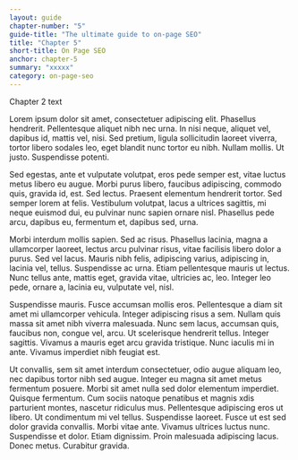 ```yaml
---
layout: guide
chapter-number: "5"
guide-title: "The ultimate guide to on-page SEO"
title: "Chapter 5"
short-title: On Page SEO
anchor: chapter-5
summary: "xxxxx"
category: on-page-seo
---
```


Chapter 2 text

Lorem ipsum dolor sit amet, consectetuer adipiscing elit. Phasellus hendrerit. Pellentesque aliquet nibh nec urna. In nisi neque, aliquet vel, dapibus id, mattis vel, nisi. Sed pretium, ligula sollicitudin laoreet viverra, tortor libero sodales leo, eget blandit nunc tortor eu nibh. Nullam mollis. Ut justo. Suspendisse potenti.

Sed egestas, ante et vulputate volutpat, eros pede semper est, vitae luctus metus libero eu augue. Morbi purus libero, faucibus adipiscing, commodo quis, gravida id, est. Sed lectus. Praesent elementum hendrerit tortor. Sed semper lorem at felis. Vestibulum volutpat, lacus a ultrices sagittis, mi neque euismod dui, eu pulvinar nunc sapien ornare nisl. Phasellus pede arcu, dapibus eu, fermentum et, dapibus sed, urna.

Morbi interdum mollis sapien. Sed ac risus. Phasellus lacinia, magna a ullamcorper laoreet, lectus arcu pulvinar risus, vitae facilisis libero dolor a purus. Sed vel lacus. Mauris nibh felis, adipiscing varius, adipiscing in, lacinia vel, tellus. Suspendisse ac urna. Etiam pellentesque mauris ut lectus. Nunc tellus ante, mattis eget, gravida vitae, ultricies ac, leo. Integer leo pede, ornare a, lacinia eu, vulputate vel, nisl.

Suspendisse mauris. Fusce accumsan mollis eros. Pellentesque a diam sit amet mi ullamcorper vehicula. Integer adipiscing risus a sem. Nullam quis massa sit amet nibh viverra malesuada. Nunc sem lacus, accumsan quis, faucibus non, congue vel, arcu. Ut scelerisque hendrerit tellus. Integer sagittis. Vivamus a mauris eget arcu gravida tristique. Nunc iaculis mi in ante. Vivamus imperdiet nibh feugiat est.

Ut convallis, sem sit amet interdum consectetuer, odio augue aliquam leo, nec dapibus tortor nibh sed augue. Integer eu magna sit amet metus fermentum posuere. Morbi sit amet nulla sed dolor elementum imperdiet. Quisque fermentum. Cum sociis natoque penatibus et magnis xdis parturient montes, nascetur ridiculus mus. Pellentesque adipiscing eros ut libero. Ut condimentum mi vel tellus. Suspendisse laoreet. Fusce ut est sed dolor gravida convallis. Morbi vitae ante. Vivamus ultrices luctus nunc. Suspendisse et dolor. Etiam dignissim. Proin malesuada adipiscing lacus. Donec metus. Curabitur gravida.